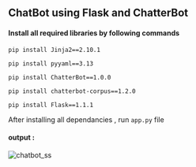 ## ChatBot using Flask and ChatterBot

#### Install all required libraries by following commands

`pip install Jinja2==2.10.1`

`pip install pyyaml==3.13`

`pip install ChatterBot==1.0.0`

`pip install chatterbot-corpus==1.2.0`

`pip install Flask==1.1.1`

After installing all dependancies , run `app.py` file

#### output :

![chatbot_ss](https://user-images.githubusercontent.com/52121256/79354643-48008800-7f5a-11ea-8ac7-8ac6372468dd.png)
